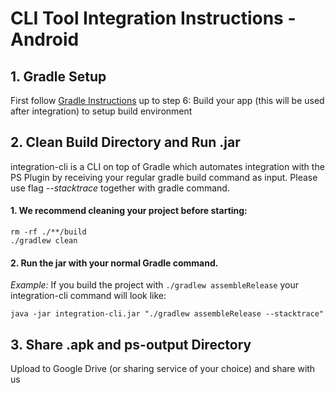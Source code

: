 # CLI Tool Integration Instructions - Android

## 1. Gradle Setup
First follow [Gradle Instructions](gradle.md) up to step 6: Build your app (this will be used after integration) to setup build environment


## 2. Clean Build Directory and Run .jar
integration-cli is a CLI on top of Gradle which automates integration with the PS Plugin by receiving your regular gradle build command as input. Please use flag *--stacktrace* together with gradle command.

#### 1. We recommend cleaning your project before starting:
```
rm -rf ./**/build
./gradlew clean
```

#### 2. Run the jar with your normal Gradle command. 

*Example:*
If you build the project with `./gradlew assembleRelease` your integration-cli command will look like:
```
java -jar integration-cli.jar "./gradlew assembleRelease --stacktrace"
```

## 3. Share .apk and ps-output Directory
Upload to Google Drive (or sharing service of your choice) and share with us
